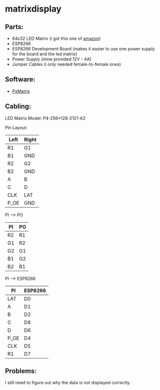 # matrixdisplay
## Parts:
- 64x32 LED Matrix (i got this one of [amazon](https://www.amazon.de/gp/product/B06XDQYV7V))
- ESP8266
- ESP8266 Development Board (makes it easier to use one power supply for the board and the led matrix)
- Power Supply (mine provided 12V - 4A)
- Jumper Cables (i only needed female-to-female ones)

## Software:
- [PxMatrix](https://github.com/2dom/PxMatrix)

## Cabling:
LED Matrix Model: P4-256*128-2121-A2

Pin Layout:

|Left|Right|
|-|-|
|R1|G1|
|B1|GND|
|R2|G2|
|B2|GND|
|A|B|
|C|D|
|CLK|LAT|
|P_OE|GND|


PI --> PO

|PI|PO|
|-|-|
|R2|R1|
|G1|R2|
|G2|G1|
|B1|G2|
|B2|B1|


PI --> ESP8266

|PI|ESP8266|
|-|-|
|LAT|D0|
|A|D1|
|B|D2|
|C|D8|
|D|D6|
|P_OE|D4|
|CLK|D5|
|R1|D7|

## Problems: 
I still need to figure out why the data is not displayed correctly.
